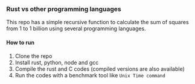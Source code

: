 ### Rust vs other programming languages

This repo has a simple recursive function to calculate the sum of squares from 1 to 1 billion using several programming languages.

#### How to run

1. Clone the repo
2. Install rust, python, node and gcc
3. Compile the rust and C codes (compiled versions are also available)
4. Run the codes with a benchmark tool like `Unix Time command`
